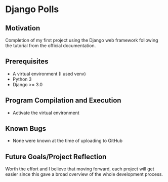 # Django Polls

## Motivation

Completion of my first project using the Django web framework following the tutorial from the
official documentation.

## Prerequisites

- A virtual environment (I used venv)
- Python 3
- Django >= 3.0

## Program Compilation and Execution

- Activate the virtual environment

## Known Bugs

- None were known at the time of uploading to GitHub

## Future Goals/Project Reflection

Worth the effort and I believe that moving forward, each project will get easier since this
gave a broad overview of the whole development process.

